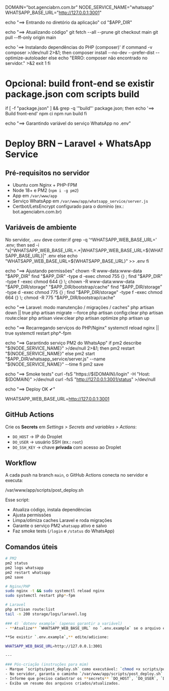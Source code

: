 DOMAIN="bot.agenciabrn.com.br"
NODE_SERVICE_NAME="whatsapp"
WHATSAPP_BASE_URL="http://127.0.0.1:3001"

echo "==> Entrando no diretório da aplicação"
cd "$APP_DIR"

echo "==> Atualizando código"
git fetch --all --prune
git checkout main
git pull --ff-only origin main

echo '==> Instalando dependências do PHP (composer)'
if command -v composer >/dev/null 2>&1; then
  composer install --no-dev --prefer-dist --optimize-autoloader
else
  echo "ERRO: composer não encontrado no servidor." >&2
  exit 1
fi

# Opcional: build front-end se existir package.json com scripts build
if [ -f "package.json" ] && grep -q '"build"' package.json; then
  echo '==> Build front-end'
  npm ci
  npm run build
fi

echo "==> Garantindo variável do serviço WhatsApp no .env"

# Deploy BRN – Laravel + WhatsApp Service

## Pré-requisitos no servidor
- Ubuntu com Nginx + PHP-FPM
- Node 18+ e PM2 (`npm i -g pm2`)
- App em `/var/www/app`
- Serviço WhatsApp em `/var/www/app/whatsapp_service/server.js`
- Certbot/LetsEncrypt configurado para o domínio (ex.: bot.agenciabrn.com.br)

## Variáveis de ambiente
No servidor, `.env` deve conter:if grep -q '^WHATSAPP_WEB_BASE_URL=' .env; then
  sed -i "s|^WHATSAPP_WEB_BASE_URL=.*|WHATSAPP_WEB_BASE_URL=${WHATSAPP_BASE_URL}|" .env
else
  echo "WHATSAPP_WEB_BASE_URL=${WHATSAPP_BASE_URL}" >> .env
fi

echo "==> Ajustando permissões"
chown -R www-data:www-data "$APP_DIR"
find "$APP_DIR" -type d -exec chmod 755 {} \;
find "$APP_DIR" -type f -exec chmod 644 {} \;
chown -R www-data:www-data "$APP_DIR/storage" "$APP_DIR/bootstrap/cache"
find "$APP_DIR/storage" -type d -exec chmod 775 {} \;
find "$APP_DIR/storage" -type f -exec chmod 664 {} \;
chmod -R 775 "$APP_DIR/bootstrap/cache"

echo "==> Laravel: modo manutenção / migrações / caches"
php artisan down || true
php artisan migrate --force
php artisan config:clear
php artisan route:clear
php artisan view:clear
php artisan optimize
php artisan up

echo "==> Recarregando serviços do PHP/Nginx"
systemctl reload nginx || true
systemctl restart php*-fpm

echo "==> Garantindo serviço PM2 do WhatsApp"
if pm2 describe "${NODE_SERVICE_NAME}" >/dev/null 2>&1; then
  pm2 restart "${NODE_SERVICE_NAME}"
else
  pm2 start "$APP_DIR/whatsapp_service/server.js" --name "${NODE_SERVICE_NAME}" --time
fi
pm2 save

echo "==> Smoke tests"
curl -fsS "https://${DOMAIN}/login" -H "Host: ${DOMAIN}" >/dev/null
curl -fsS "http://127.0.0.1:3001/status" >/dev/null

echo "==> Deploy OK ✔"

WHATSAPP_WEB_BASE_URL=http://127.0.0.1:3001

## GitHub Actions
Crie os **Secrets** em *Settings > Secrets and variables > Actions*:
- `DO_HOST` → IP do Droplet
- `DO_USER` → usuário SSH (ex.: `root`)
- `DO_SSH_KEY` → chave **privada** com acesso ao Droplet

## Workflow
A cada push na branch `main`, o GitHub Actions conecta no servidor e executa:

/var/www/app/scripts/post_deploy.sh

Esse script:
- Atualiza código, instala dependências
- Ajusta permissões
- Limpa/otimiza caches Laravel e roda migrações
- Garante o serviço PM2 `whatsapp` ativo e salvo
- Faz smoke tests (`/login` e `/status` do WhatsApp)

## Comandos úteis
```bash
# PM2
pm2 status
pm2 logs whatsapp
pm2 restart whatsapp
pm2 save

# Nginx/PHP
sudo nginx -t && sudo systemctl reload nginx
sudo systemctl restart php*-fpm

# Laravel
php artisan route:list
tail -n 200 storage/logs/laravel.log
 
### 4) `dotenv example` (apenas garantir a variável)
- **Atualize** `WHATSAPP_WEB_BASE_URL` no `.env.example` se o arquivo existir.

**Se existir `.env.example`,** edite/adicione:

WHATSAPP_WEB_BASE_URL=http://127.0.0.1:3001

---

### Pós-criação (instruções para mim)
- Marque `scripts/post_deploy.sh` como executável: `chmod +x scripts/post_deploy.sh`.
- No servidor, garanta o caminho `/var/www/app/scripts/post_deploy.sh` existente.
- Informe que preciso cadastrar os **secrets** `DO_HOST`, `DO_USER`, `DO_SSH_KEY` no GitHub.
- Exiba um resumo dos arquivos criados/atualizados.
